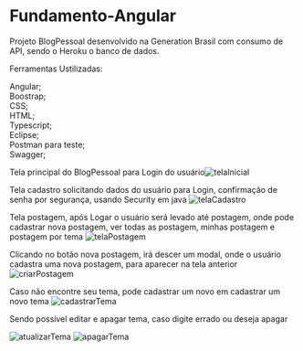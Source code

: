 # Fundamento-Angular

Projeto BlogPessoal desenvolvido na Generation Brasil com consumo de API, sendo o Heroku o banco de dados.

Ferramentas Ustilizadas:

Angular;
<br>
Boostrap;
<br>
CSS;
<br>
HTML;
<br>
Typescript;
<br>
Eclipse;
<br>
Postman para teste;
<br>
Swagger;

Tela principal do BlogPessoal para Login do usuário![telaInicial](https://user-images.githubusercontent.com/55770645/133827567-12bbed11-163d-490c-99ae-ee126cd9c06a.png)

Tela cadastro solicitando dados do usuário para Login, confirmação de senha por segurança, usando Security em java ![telaCadastro](https://user-images.githubusercontent.com/55770645/133827959-9f7e0f07-3a78-46df-b3e8-8651d40f0d3d.png)

Tela postagem, após Logar o usuário será levado até postagem, onde pode cadastrar nova postagem, ver todas as postagem, minhas postagem e postagem por tema 
![telaPostagem](https://user-images.githubusercontent.com/55770645/133831130-d205af0a-5342-4393-b0f3-7b9f8ebaec20.png)

Clicando no botão nova postagem, irá descer um modal, onde o usuário cadastra uma nova postagem, para aparecer na tela anterior
![criarPostagem](https://user-images.githubusercontent.com/55770645/133831317-56aa1f79-7121-4efa-95fe-c9ad0c014745.png)

Caso não encontre seu tema, pode cadastrar um novo em cadastrar um novo tema
![cadastrarTema](https://user-images.githubusercontent.com/55770645/133831493-546eaa37-4dc5-4073-b442-3a9a920ff374.png)

Sendo possivel editar e apagar tema, caso digite errado ou deseja apagar

![atualizarTema](https://user-images.githubusercontent.com/55770645/133831676-af9df931-d638-4e8e-a870-8324f3f75b50.png)
![apagarTema](https://user-images.githubusercontent.com/55770645/133831685-d294f4e8-7c90-4fd7-b814-55b6b6d0d96b.png)
